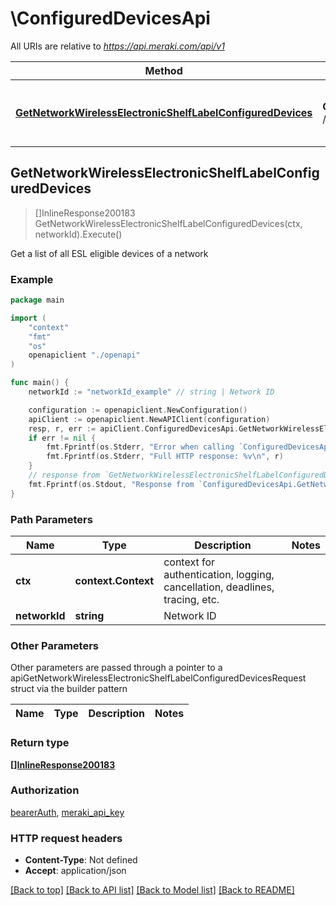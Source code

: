 # \ConfiguredDevicesApi

All URIs are relative to *https://api.meraki.com/api/v1*

Method | HTTP request | Description
------------- | ------------- | -------------
[**GetNetworkWirelessElectronicShelfLabelConfiguredDevices**](ConfiguredDevicesApi.md#GetNetworkWirelessElectronicShelfLabelConfiguredDevices) | **Get** /networks/{networkId}/wireless/electronicShelfLabel/configuredDevices | Get a list of all ESL eligible devices of a network



## GetNetworkWirelessElectronicShelfLabelConfiguredDevices

> []InlineResponse200183 GetNetworkWirelessElectronicShelfLabelConfiguredDevices(ctx, networkId).Execute()

Get a list of all ESL eligible devices of a network



### Example

```go
package main

import (
    "context"
    "fmt"
    "os"
    openapiclient "./openapi"
)

func main() {
    networkId := "networkId_example" // string | Network ID

    configuration := openapiclient.NewConfiguration()
    apiClient := openapiclient.NewAPIClient(configuration)
    resp, r, err := apiClient.ConfiguredDevicesApi.GetNetworkWirelessElectronicShelfLabelConfiguredDevices(context.Background(), networkId).Execute()
    if err != nil {
        fmt.Fprintf(os.Stderr, "Error when calling `ConfiguredDevicesApi.GetNetworkWirelessElectronicShelfLabelConfiguredDevices``: %v\n", err)
        fmt.Fprintf(os.Stderr, "Full HTTP response: %v\n", r)
    }
    // response from `GetNetworkWirelessElectronicShelfLabelConfiguredDevices`: []InlineResponse200183
    fmt.Fprintf(os.Stdout, "Response from `ConfiguredDevicesApi.GetNetworkWirelessElectronicShelfLabelConfiguredDevices`: %v\n", resp)
}
```

### Path Parameters


Name | Type | Description  | Notes
------------- | ------------- | ------------- | -------------
**ctx** | **context.Context** | context for authentication, logging, cancellation, deadlines, tracing, etc.
**networkId** | **string** | Network ID | 

### Other Parameters

Other parameters are passed through a pointer to a apiGetNetworkWirelessElectronicShelfLabelConfiguredDevicesRequest struct via the builder pattern


Name | Type | Description  | Notes
------------- | ------------- | ------------- | -------------


### Return type

[**[]InlineResponse200183**](InlineResponse200183.md)

### Authorization

[bearerAuth](../README.md#bearerAuth), [meraki_api_key](../README.md#meraki_api_key)

### HTTP request headers

- **Content-Type**: Not defined
- **Accept**: application/json

[[Back to top]](#) [[Back to API list]](../README.md#documentation-for-api-endpoints)
[[Back to Model list]](../README.md#documentation-for-models)
[[Back to README]](../README.md)

